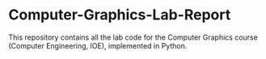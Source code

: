 # Computer-Graphics-Lab-Report
This repository contains all the lab code for the Computer Graphics course (Computer Engineering, IOE), implemented in Python.
